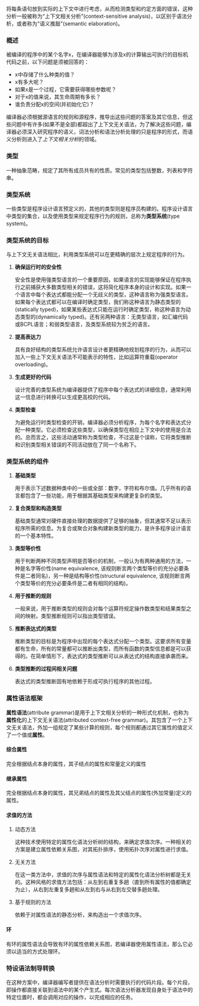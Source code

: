 将每条语句放到实际的上下文中进行考虑，从而检测类型和约定方面的错误，这种分析一般被称为“上下文相关分析”(context-sensitive analysis)，以区别于语法分析，或者称为"语义推敲"(semantic elaboration)。
### 概述
被编译的程序中的某个名字x，在编译器能够为涉及x的计算输出可执行的目标机代码之前，以下问题是须被回答的：
* x中存储了什么种类的值？
* x有多大呢？
* 如果x是一个过程，它需要获得哪些参数呢？
* 对于x的值来说，其生命周期有多长？
* 谁负责分配x的空间(并初始化它)？

编译器必须根据源语言的规则和源程序，推导出这些问题的答案及其它信息，但这些问题中有许多(如果不是全部)都超出了上下文无关语法，为了解决这些问题，编译器必须深入研究程序的语义，词法分析和语法分析处理的只是程序的形式，而语义分析则进入了*上下文相关分析*的领域。

### 类型
一种抽象范畴，规定了其所有成员共有的性质。常见的类型包括整数，列表和字符串。

### 类型系统
一些类型是程序设计语言预定义的，其他的类型则是程序员构建的。程序设计语言中类型的集合，以及使用类型来规定程序行为的规则，总称为**类型系统**(type system)。

### 类型系统的目标
与上下文无关语法相比，利用类型系统可以在更精确的层次上规定程序的行为。

1. **确保运行时的安全性**

	安全性是使用强类型语言的一个重要原因，如果语言的实现能够保证在程序执行之前捕获大多数类型相关的错误，这将简化程序本身的设计和实现。如果一个语言中每个表达式都能分配一个无歧义的类型，这种语言称为强类型语言。如果每个表达式都可以在编译时确定类型，我们称这种语言为静态类型的(statically typed)，如果某些表达式只能在运行时确定类型，称这种语言为动态类型的(dynamically typed)。还有另两种语言：无类型语言，如汇编代码或BCPL语言；和弱类型语言，及类型系统较为贫乏的语言。

2. **提高表达力**

	具有良好结构的类型系统允许语言设计者更精确地规划程序的行为，从而可以加入一些上下文无关语法不可能表示的特性，比如运算符重载(operator overloading)。

3. **生成更好的代码**

	设计完善的类型系统为编译器提供了程序中每个表达式的详细信息，通常利用这一信息进行转换可以生成更高校的代码。

4. **类型检查**

	为避免运行时类型检查的开销，编译器必须分析程序，为每个名字和表达式分配一种类型。它必须检查这些类型，以确保类型在相应上下文中的使用是合法的。总而言之，这些活动通常称为类型检查，不过这是个误称，它将类型推断和识别类型相关错误的不同活动放在了同一个名称下。
		
### 类型系统的组件
1. **基础类型**

	用于表示下述数据种类中的一些或全部：数字，字符和布尔值。几乎所有的语言都包含了一些功能，用于根据其基础类型来构建更复杂的类型。

2. **复合类型和构造类型**

	基础类型通常对硬件直接处理的数据提供了足够的抽象，但其通常不足以表示程序所需的信息。为复合或聚合对象构建新类型的能力，是许多程序设计语言的一个基本特性。

3. **类型等价性**

	用于判断两种不同类型声明是否等价的机制，一般认为有两种通用的方法，一种是名字等价性(name equivalence, 该规则断言两个类型等价的充分必要条件是二者同名)，另一种是结构等价性(structural equivalence, 该规则断言两个类型等价的充分必要条件是二者有相同的结构)。

4. **用于推断的规则**

	一般来说，用于推断类型的规则会对每个运算符规定操作数类型和结果类型之间的映射。类型推断规则可以指出类型错误。

5. **推断表达式的类型**

	推断类型的目标是为程序中出现的每个表达式分配一个类型。这要求所有变量都有生命，所有的常量都可以推断出类型，而所有函数的类型信息都是可以获得的。在简单情形下，表达式的类型推断可以从表达式的结构直接承袭而来。

6. **类型推断的过程间相关问题**

	表达式的类型推断固有地依赖于形成可执行程序的其他过程。

### 属性语法框架
**属性语法**(attribute grammar)是用于上下文相关分析的一种形式化机制，也称为**属性化**的上下文无关语法(attributed context-free grammar)。其包含了一个上下文无关语法，外加一组规定了某些计算的规则，每个规则都通过其它属性的值定义了一个值或**属性**。

#### 综合属性
完全根据结点本身的属性，其子结点的属性和常量定义的属性

#### 继承属性
完全根据结点本身的属性，其兄弟结点的属性及其父结点的属性(外加常量)定义的属性。

#### 求值的方法
1. 动态方法

	这种技术使用特定的属性化语法分析树的结构，来确定求值次序。一种相关的方案是建立属性依赖关系图，对其拓扑排序，使用拓扑次序对属性进行求值。

2. 无关方法

	在这一类方法中，求值的次序与属性语法和特定的属性化语法分析树都是无关的。这种风格的求值方法包括：从左到右重复多趟（直到所有属性的值都确定为止），从右到左重复多趟和从左到右与从右到左交替多趟处理。

3. 基于规则的方法

	依赖于对属性语法的静态分析，来构造出一个求值次序。

#### 环
有环的属性语法会导致有环的属性依赖关系图，若编译器使用属性语法，那么它必须以适当的方式处理环。

### 特设语法制导转换
在这种方案中，编译器编写者提供在语法分析时需要执行的代码片段。每个片段，即操作都直接关联到语法中的某个产生式。每次语法分析器发现自身处于语法中的特定位置时，都会调用对应的操作，以完成相应的任务。
